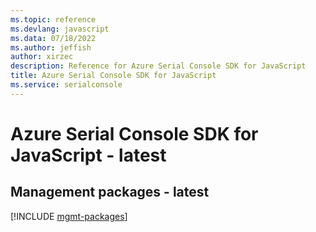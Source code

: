 ```yaml
---
ms.topic: reference
ms.devlang: javascript
ms.data: 07/18/2022
ms.author: jeffish
author: xirzec
description: Reference for Azure Serial Console SDK for JavaScript
title: Azure Serial Console SDK for JavaScript
ms.service: serialconsole
---
```

# Azure Serial Console SDK for JavaScript - latest

## Management packages - latest
[!INCLUDE [mgmt-packages](serial-console-mgmt-index.md)]
